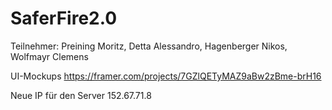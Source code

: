 # SaferFire2.0
Teilnehmer: Preining Moritz, Detta Alessandro, Hagenberger Nikos, Wolfmayr Clemens

UI-Mockups
https://framer.com/projects/7GZlQETyMAZ9aBw2zBme-brH16

Neue IP für den Server
152.67.71.8
